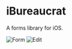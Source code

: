 iBureaucrat
==========

A forms library for iOS. 




![Form](http://jasperblues.github.com/iBureaucrat/form.png)
![Edit](http://jasperblues.github.com/iBureaucrat/edit.png)
